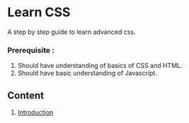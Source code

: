 # Learn CSS

A step by step guide to learn advanced css.

### Prerequisite :
1. Should have understanding of basics of CSS and HTML.
2. Should have basic understanding of Javascript.

## Content 

1. [Introduction](https://github.com/ashishtayal89/learncss/blob/master/docs/introduction/intro.md)